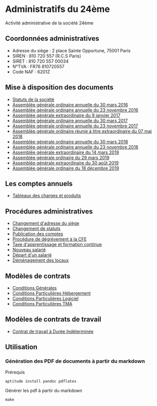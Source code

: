 # Administratifs du 24ème

Activité administrative de la société 24ème

## Coordonnées administratives

 - Adresse du siège : 2 place Sainte Opportune, 75001 Paris
 - SIREN : 810 720 557 (R.C.S Paris)
 - SIRET : 810 720 557 00034
 - N°TVA : FR76 810720557
 - Code NAF : 6201Z

## Mise à disposition des documents

- [Statuts de la société](https://github.com/24eme/administratif/blob/master/statuts_24eme.md)
- [Assemblée générale ordinaire annuelle du 30 mars 2016](https://github.com/24eme/administratif/blob/master/20160330_assemblee_generale_ordinaire.md)
- [Assemblée générale ordinaire annuelle du 23 novembre 2016](https://github.com/24eme/administratif/blob/master/20161123_assemblee_generale_ordinaire.md)
- [Assemblée générale extraordinaire du 9 janvier 2017](https://github.com/24eme/administratif/blob/master/20170109_assemblee_generale_extraordinaire.md)
- [Assemblée générale ordinaire annuelle du 30 mars 2017](https://github.com/24eme/administratif/blob/master/20170330_assemblee_generale_ordinaire.md)
- [Assemblée générale ordinaire annuelle du 23 novembre 2017](https://github.com/24eme/administratif/blob/master/20171123_assemblee_generale_ordinaire.md)
- [Assemblée générale ordinaire réunie à titre extraordinaire du 07 mai 2018](https://github.com/24eme/administratif/blob/master/20180507_assemblee_generale_ordinaire_extraordinaire.md)
- [Assemblée générale ordinaire annuelle du 30 mars 2018](https://github.com/24eme/administratif/blob/master/20180330_assemblee_generale_ordinaire.md)
- [Assemblée générale ordinaire annuelle du 23 novembre 2018](https://github.com/24eme/administratif/blob/master/20181123_assemblee_generale_ordinaire.md)
- [Assemblée générale extraordinaire du 14 mars 2019](https://github.com/24eme/administratif/blob/master/20190314_assemblee_generale_extraordinaire.md)
- [Assemblée générale ordinaire du 29 mars 2019](https://github.com/24eme/administratif/blob/master/20190329_assemblee_generale_ordinaire.md)
- [Assemblée générale extraordinaire du 30 août 2019](https://github.com/24eme/administratif/blob/master/20190830_assemblee_generale_extraordinaire.md)
- [Assemblée générale ordinaire du 18 décembre 2019](https://github.com/24eme/administratif/blob/master/20191218_assemblee_generale_ordinaire.md)

## Les comptes annuels

- [Tableaux des charges et produits](bilans.csv)

## Procédures administratives

- [Changement d'adresse du siège](https://github.com/24eme/administratif/blob/master/docs/changement_adresse.md)
- [Changement de statuts](https://github.com/24eme/administratif/blob/master/docs/changement_statuts.md)
- [Publication des comptes](https://github.com/24eme/administratif/blob/master/docs/publication_comptes.md)
- [Procédure de dégrèvement à la CFE](https://github.com/24eme/administratif/blob/master/docs/degrevement_cfe.md)
- [Taxe d'apprentissage et formation continue](docs/taxe_apprentissage_et_formation_continue.md)
- [Nouveau salarié](docs/nouveau_salarie.md)
- [Départ d'un salarié](docs/nouveau_salarie.md)
- [Déménagement des locaux](docs/demenagement_locaux.md)

## Modèles de contrats

- [Conditions Générales](contrats_ConditionsGenerales.md)
- [Conditions Particulières Hébergement](contrats_ConditionsParticulieresHebergement.md)
- [Conditions Particulières Logiciel](contrats_ConditionsParticulieresLogiciel.md)
- [Conditions Particulières TMA](contrats_ConditionsParticulieresTMA.md)

## Modèles de contrats de travail

- [Contrat de travail à Durée Indéterminée](contrat_travail_cdi.md)

## Utilisation

### Génération des PDF de documents à partir du markdown

Prérequis

    aptitude install pandoc pdflatex

Générer les pdf à partir du markdown

    make
